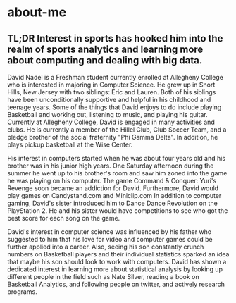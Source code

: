 # about-me
## TL;DR Interest in sports has hooked him into the realm of sports analytics and learning more about computing and dealing with big data.
David Nadel is a Freshman student currently enrolled at Allegheny College who is interested in majoring in Computer Science. He grew up in Short Hills, New Jersey with two siblings: Eric and Lauren. Both of his siblings have been unconditionally supportive and helpful in his childhood and teenage years. Some of the things that David enjoys to do include playing Basketball and working out, listening to music, and playing his guitar. Currently at Allegheny College, David is engaged in many activities and clubs. He is currently a member of the Hillel Club, Club Soccer Team, and a pledge brother of the social fraternity "Phi Gamma Delta". In addition, he plays pickup basketball at the Wise Center.  

His interest in computers started when he was about four years old and his brother was in his junior high years. One Saturday afternoon during the summer he went up to his brother's room and saw him zoned into the game he was playing on his computer. The game Command & Conquer: Yuri's Revenge soon became an addiction for David. Furthermore, David would play games on Candystand.com and Miniclip.com In addition to computer gaming, David's sister introduced him to Dance Dance Revolution on the PlayStation 2. He and his sister would have competitions to see who got the best score for each song on the game.

David's interest in computer science was influenced by his father who suggested to him that his love for video and computer games could be further applied into a career. Also, seeing his son constantly crunch numbers on Basketball players and their individual statistics sparked an idea that maybe his son should look to work with computers. David has shown a dedicated interest in learning more about statistical analysis by looking up different people in the field such as Nate Silver, reading a book on Basketball Analytics, and following people on twitter, and actively research programs.
